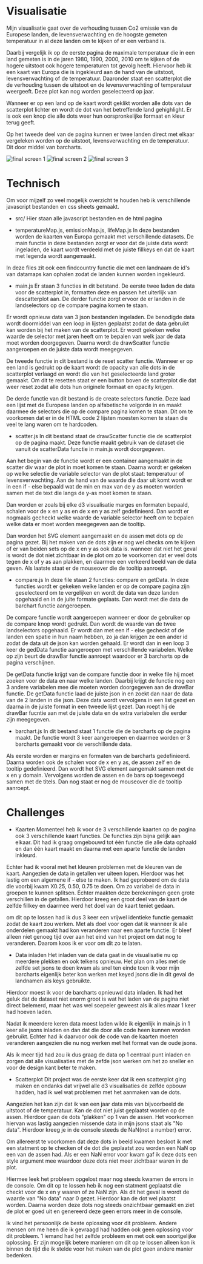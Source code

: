 # Visualisatie

Mijn visualisatie gaat over de verhouding tussen Co2 emissie van de Europese landen,
de levensverwachting en de hoogste gemeten temperatuur in al deze landen om te
kijken of er een verband is.

Daarbij vergelijk ik op de eerste pagina de maximale temperatuur die in een land gemeten is in de jaren
1980, 1990, 2000, 2010 om te kijken of de hogere uitstoot ook hogere temperaturen tot
gevolg heeft. Hiervoor heb ik een kaart van Europa die is ingekleurd aan de hand
van de uitstoot, levensverwachting of de temperatuur. Daaronder staat een scatterplot
die de verhouding tussen de uitstoot en de levensverwachting of temperatuur weergeeft.
Deze plot kan nog worden geselecteerd op jaar.

Wanneer er op een land op de kaart wordt geklikt worden alle dots van de scatterplot
lichter en wordt de dot van het betreffende land gehighlight. Er is ook een knop
die alle dots weer hun oorspronkelijke formaat en kleur terug geeft.

Op het tweede deel van de pagina kunnen er twee landen direct met elkaar vergeleken
worden op de uitstoot, levensverwachting en de temperatuur. Dit door middel van barcharts.

![final screen 1](doc/final_1.png)
![final screen 2](doc/final_2.png)
![final screen 3](doc/final_3.png)

# Technisch

Om voor mijzelf zo veel mogelijk overzicht te houden heb ik verschillende javascript bestanden en
css sheets gemaakt.

* src/
Hier staan alle javascript bestanden en de html pagina

* temperatureMap.js, emissionMap.js, lifeMap.js
In deze bestanden worden de kaarten van Europa gemaakt met verschillende datasets.
De main functie in deze bestanden zorgt er voor dat de juiste data wordt ingeladen,
de kaart wordt verdeeld met de juiste fillkeys en dat de kaart met legenda wordt
aangemaakt.

In deze files zit ook een findcountry functie die met een landnaam de id's van
datamaps kan ophalen zodat de landen kunnen worden ingekleurd.

* main.js
Er staan 3 functies in dit betstand. De eerste twee laden de data voor de
scatterplot in, formatten deze en passen het uiterlijk van descatterplot aan.
De derder functie zorgt ervoor de er landen in de landselectors op de compare pagina
komen te staan.

Er wordt opnieuw data van 3 json bestanden ingeladen. De benodigde data wordt doormiddel van een loop in lijsten
geplaatst zodat de data gebruikt kan worden bij het maken van de scatterplot.
Er wordt gekeken welke waarde de selector met jaren heeft om te bepalen van welk jaar
de data moet worden doorgegeven. Daarna wordt de drawScatter functie aangeroepen en de
juiste data wordt meegegeven.

De tweede functie in dit bestand is de reset scatter functie. Wanneer er op een land
is gedrukt op de kaart wordt de opacity van alle dots in de scatterplot verlaagd en
wordt die van het geselecteerde land groter gemaakt. Om dit te resetten staat er een
button boven de scatterplot die dat weer reset zodat alle dots hun originele formaat
en opacity krijgen.

De derde functie van dit bestand is de create selectors functie. Deze laad een lijst
met de Europese landen op alfabetische volgorde in en maakt daarmee de selectors die
op de compare pagina komen te staan. Dit om te voorkomen dat er in de HTML code
2 lijsten moesten komen te staan die veel te lang waren om te hardcoden.

* scatter.js
In dit bestand staat de drawScatter functie die de scatterplot op de pagina maakt.
Deze functie maakt gebruik van de dataset die vanuit de scatterData functie in main.js
wordt doorgegeven.

Aan het begin van de functie wordt er een container aangemaakt in de scatter div waar
de plot in moet komen te staan. Daarna wordt er gekeken op welke selectie de variable
selector van de plot staat: temperatuur of levensverwachting. Aan de hand van de waarde
die daar uit komt wordt er in een if - else bepaald wat de min en max van de y as moeten
worden samen met de text die langs de y-as moet komen te staan.

Dan worden er zoals bij elke d3 visualisatie marges en formaten bepaald, schalen voor
de x en y as en de x en y as zelf gedefinieerd. Dan wordt er nogmaals gecheckt welke
waarde de variable selector heeft om te bepalen welke data er moet worden meegegeven
aan de tooltip.

Dan worden het SVG element aangemaakt en de assen met dots op de pagina gezet.
Bij het maken van de dots zijn er nog wel checks om te kijken of er van beiden sets
op de x en y as ook data is. wanneer dat niet het geval is wordt de dot niet zichtbaar in de plot
om zo te voorkomen dat er veel dots tegen de x of y as aan plakken, en daarmee een verkeerd beeld
van de data geven. Als laatste staat er de mouseover die de tooltip aanroept.

* compare.js
In deze file staan 2 functies: compare en getData. In deze functies wordt er gekeken
welke landen er op de compare pagina zijn geselecteerd om te vergelijken en wordt de
data van deze landen opgehaald en in de juite formate geplaats. Dan wordt met die data
de barchart functie aangeroepen.

De compare functie wordt aangeroepen wanneer er door de gebruiker op de compare knop
wordt gedrukt. Dan wordt de waarde van de twee landselectors opgehaald. Er wordt dan
met een if - else gecheckt of de landen een spatie in hun naam hebben, zo ja dan krijgen
ze een ander id zodat de data uit de json kan worden gehaald. Er wordt dan in een loop
3 keer de gedData functie aangeroepen met verschillende variabelen. Welke op zijn beurt
de drawBar functie aanroept waardoor er 3 barcharts op de pagina verschijnen.

De getData functie krijgt van de compare functie door in welke file hij moet zoeken voor
de data en naar welke landen. Daarbij krijgt de functie nog een 3 andere variabelen mee
die moeten worden doorgegeven aan de drawBar functie. De getData functie laad de juiste
json in en zoekt dan naar de data van de 2 landen in die json. Deze data wordt vervolgens in een
list gezet en daarna in de juiste format in een tweede lijst gezet. Dan roept hij de
drawBar fucntie aan met de juiste data en de extra variabelen die eerder zijn meegegeven.

* barchart.js
In dit bestand staat 1 functie die de barcharts op de pagina maakt. De functie wordt
3 keer aangeroepen en daarmee worden er 3 barcharts gemaakt voor de verschillende data.

Als eerste worden er margins en formaten van de barcharts gedefinieerd. Daarna worden
ook de schalen voor de x en y as, de assen zelf en de tooltip gedefinieerd. Dan wordt
het SVG element aangemakt samen met de x en y domain. Vervolgens worden de assen en de
bars op toegevoegd samen met de titels. Dan nog staat er nog de mouseover die de tooltip
aanroept.

# Challenges

* Kaarten
Momenteel heb ik voor de 3 verschillende kaarten op de pagina ook 3 verschillende kaart functies.
De functies zijn bijna gelijk aan elkaar. Dit had ik graag omgebouwd tot één functie die
alle data ophaald en dan één kaart maakt en daarna met een aparte functie de landen inkleurd.

Echter had ik vooral met het kleuren problemen met de kleuren van de kaart. Aangezien de
data in getallen ver uiteen lopen. Hierdoor was het lastig om een algemene if - else te maken.
Ik had geprobeerd om de data die voorbij kwam X0.25, 0.50, 0.75 te doen. Om zo variabel de
data in groepen te kunnen splitsen. Echter maakten deze berekeningen geen grote verschillen in
de getallen. Hierdoor kreeg een groot deel van de kaart de zelfde fillkey en daarmee werd het
doel van de kaart teniet gedaan.

om dit op te lossen had ik dus 3 keer een vrijwel identieke functie gemaakt zodat de kaart zou werken.
Met als doel voor ogen dat ik wanneer ik alle onderdelen gemaakt had kon veranderen naar een aparte functie.
Er bleef alleen niet genoeg tijd over aan het eind van het project om dat nog te veranderen.
Daarom koos ik er voor om dit zo te laten.

* Data inladen
Het inladen van de data gaat in de visualisatie nu op meerdere plekken en ook telkens opnieuw.
Het plan om alles met de zelfde set jsons te doen kwam als snel ten einde toen ik voor mijn
barcharts eigenlijk beter kon werken met keyed jsons die in dit geval de landnamen als keys
gebruikte.

Hierdoor moest ik voor de barcharts opnieuwd data inladen. Ik had het geluk dat de dataset
niet enorm groot is wat het laden van de pagina niet direct belemerd, maar het was wel soepeler
geweest als ik alles maar 1 keer had hoeven laden.

Nadat ik meerdere keren data moest laden wilde ik eigenlijk in main.js in 1 keer alle jsons inladen
en dan dat die door alle code heen kunnen worden gebruikt. Echter had ik daarvoor ook de code van
de kaarten moeten veranderen aangezien die nu nog werken met het format van de oude jsons.

Als ik meer tijd had zou ik dus graag de data op 1 centraal punt inladen en zorgen dat alle visualisaties
met de zefde json werken om het zo sneller en voor de design kant beter te maken.

* Scatterplot
Dit project was de eerste keer dat ik een scatterplot ging maken en ondanks dat vrijwel
alle d3 visualisaties de zelfde opbouw hadden, had ik wel wat problemen met het aanmaken van de dots.

Aangezien het kan zijn dat ik van een jaar data mis van bijvoorbeeld de uitstoot of de temperatuur.
Kan de dot niet juist geplaatst worden op de assen. Hierdoor gaan de dots "plakken" op 1 van de assen.
Het voorkomen hiervan was lastig aangezien missende data in mijn jsons staat als "No data".
Hierdoor kreeg je in de console steeds de NaN(not a number) error.

Om allereerst te voorkomen dat deze dots in beeld kwamen besloot ik met een statment op te checken of
de dot die geplaatst zou worden een NaN op een van de assen had. Als er een NaN error voor kwam
gaf ik deze dots een style argument mee waardoor deze dots niet meer zichtbaar waren in de plot.

Hiermee leek het probleem opgelost maar nog steeds kwamen de errors in de console. Om dit op
te lossen heb ik nog een statment geplaatst die checkt voor de x en y waaren of ze NaN zijn.
Als dit het geval is wordt de waarde van "No data" naar 0 gezet. Hierdoor kan de dot wel plaatst worden.
Daarna worden deze dots nog steeds onzichtbaar gemaakt en ziet de plot er goed uit en genereerd deze
geen errors meer in de console.

Ik vind het persoonlijk de beste oplossing voor dit probleem. Andere mensen om me heen die ik
gevraagd had hadden ook geen oplossing voor dit probleem. 1 iemand had het zelfde probleem en
met ook een soortgelijke oplossing. Er zijn mogelijk betere manieren om dit op te lossen
alleen kon ik binnen de tijd die ik stelde voor het maken van de plot geen andere manier bedenken.
